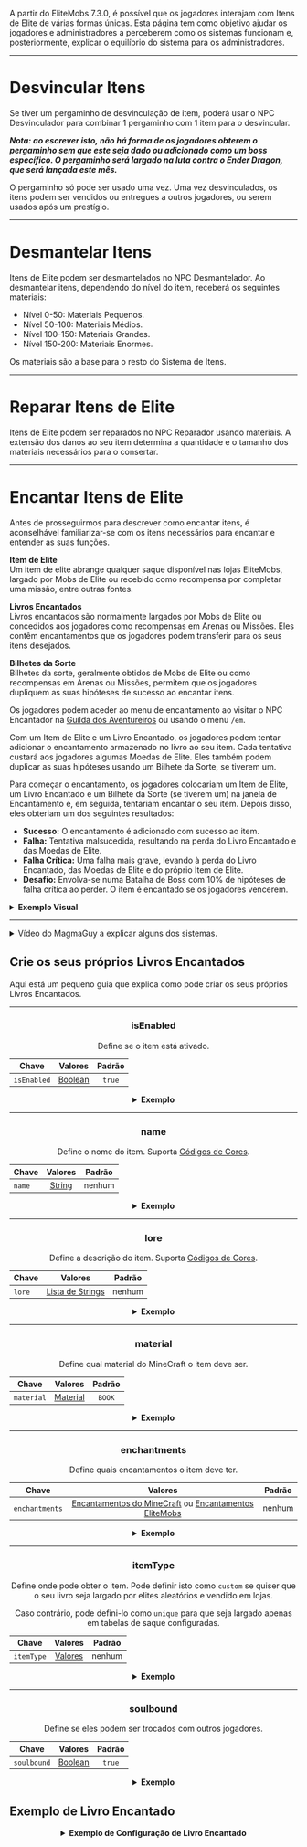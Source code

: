 A partir do EliteMobs 7.3.0, é possível que os jogadores interajam com Itens de Elite de várias formas únicas. Esta página tem como objetivo ajudar os jogadores e administradores a perceberem como os sistemas funcionam e, posteriormente, explicar o equilíbrio do sistema para os administradores.

***

# Desvincular Itens

Se tiver um pergaminho de desvinculação de item, poderá usar o NPC Desvinculador para combinar 1 pergaminho com 1 item para o desvincular.

***Nota: ao escrever isto, não há forma de os jogadores obterem o pergaminho sem que este seja dado ou adicionado como um boss específico. O pergaminho será largado na luta contra o Ender Dragon, que será lançada este mês.***

O pergaminho só pode ser usado uma vez. Uma vez desvinculados, os itens podem ser vendidos ou entregues a outros jogadores, ou serem usados após um prestígio.

***

# Desmantelar Itens

Itens de Elite podem ser desmantelados no NPC Desmantelador. Ao desmantelar itens, dependendo do nível do item, receberá os seguintes materiais:

- Nível 0-50: Materiais Pequenos.
- Nível 50-100: Materiais Médios.
- Nível 100-150: Materiais Grandes.
- Nível 150-200: Materiais Enormes.

Os materiais são a base para o resto do Sistema de Itens.

***

# Reparar Itens de Elite

Itens de Elite podem ser reparados no NPC Reparador usando materiais. A extensão dos danos ao seu item determina a quantidade e o tamanho dos materiais necessários para o consertar.

***

# Encantar Itens de Elite

Antes de prosseguirmos para descrever como encantar itens, é aconselhável familiarizar-se com os itens necessários para encantar e entender as suas funções.

**Item de Elite**
</br>Um item de elite abrange qualquer saque disponível nas lojas EliteMobs, largado por Mobs de Elite ou recebido como recompensa por completar uma missão, entre outras fontes.

**Livros Encantados**
</br>Livros encantados são normalmente largados por Mobs de Elite ou concedidos aos jogadores como recompensas em Arenas ou Missões. Eles contêm encantamentos que os jogadores podem transferir para os seus itens desejados.

**Bilhetes da Sorte**
</br>Bilhetes da sorte, geralmente obtidos de Mobs de Elite ou como recompensas em Arenas ou Missões, permitem que os jogadores dupliquem as suas hipóteses de sucesso ao encantar itens.

Os jogadores podem aceder ao menu de encantamento ao visitar o NPC Encantador na [Guilda dos Aventureiros]($language$/elitemobs/adventurers_guild_world.md) ou usando o menu `/em`.

Com um Item de Elite e um Livro Encantado, os jogadores podem tentar adicionar o encantamento armazenado no livro ao seu item. Cada tentativa custará aos jogadores algumas Moedas de Elite. Eles também podem duplicar as suas hipóteses usando um Bilhete da Sorte, se tiverem um.

Para começar o encantamento, os jogadores colocariam um Item de Elite, um Livro Encantado e um Bilhete da Sorte (se tiverem um) na janela de Encantamento e, em seguida, tentariam encantar o seu item. Depois disso, eles obteriam um dos seguintes resultados:

- **Sucesso:** O encantamento é adicionado com sucesso ao item.
- **Falha:** Tentativa malsucedida, resultando na perda do Livro Encantado e das Moedas de Elite.
- **Falha Crítica:** Uma falha mais grave, levando à perda do Livro Encantado, das Moedas de Elite e do próprio Item de Elite.
- **Desafio:** Envolva-se numa Batalha de Boss com 10% de hipóteses de falha crítica ao perder. O item é encantado se os jogadores vencerem.

<details>

<summary><b>Exemplo Visual</b></summary>

<div align="center">

<video autoplay loop muted>
  <source src="../../../img/wiki/enchant_example.webm" type="video/webm">
  O seu navegador não suporta a etiqueta de vídeo.
</video>

</div>

</details>

***

<details>
  <summary>Vídeo do MagmaGuy a explicar alguns dos sistemas.</summary>

  <div style="text-align: center;">
    <iframe width="560" height="315" src="https://www.youtube.com/embed/MtfeS6fq0Pw" frameborder="0" allowfullscreen></iframe>
  </div>

</details>

## Crie os seus próprios Livros Encantados

Aqui está um pequeno guia que explica como pode criar os seus próprios Livros Encantados.

<div align="center">

***

### isEnabled

Define se o item está ativado.

| Chave        | Valores        | Padrão |
|-------------|:-----------------:|:-------:|
| `isEnabled` | [Boolean](#boolean) | `true`  |

<details>

<summary><b>Exemplo</b></summary>

<div align="left">

```yml
isEnabled: true
```

</div>

</details>

***

### name

Define o nome do item. Suporta [Códigos de Cores](#color_codes).

| Chave        | Valores        | Padrão |
|-------------|:-----------------:|:-------:|
| `name` | [String](#string) |  nenhum  |

<details>

<summary><b>Exemplo</b></summary>

<div align="left">

```yml
name: '&aLivro Encantado Personalizado de Elite'
```

<div align="center">

![create_book_name.jpg](../../../img/wiki/create_book_name.jpg)

</div>

</div>

</details>

***

### lore

Define a descrição do item. Suporta [Códigos de Cores](#color_codes).

| Chave        |           Valores            | Padrão |
|-------------|:---------------------------:|:-------:|
| `lore` | [Lista de Strings](#string_list) |  nenhum   |

<details>

<summary><b>Exemplo</b></summary>

<div align="left">

```yml
lore:
- '&2Use este livro personalizado para'
- '&2encantar itens no encantador!'
```

<div align="center">

![create_book_lore.jpg](../../../img/wiki/create_book_lore.jpg)

</div>

</div>

</details>

***

### material

Define qual material do MineCraft o item deve ser.

| Chave        | Valores        | Padrão |
|-------------|:-----------------:|:-------:|
| `material` | [Material](#material) | `BOOK`  |

<details>

<summary><b>Exemplo</b></summary>

<div align="left">

```yml
material: BOOK
```

<div align="center">

![create_book_material.jpg](../../../img/wiki/create_book_material.jpg)

</div>

</div>

</details>

***

### enchantments

Define quais encantamentos o item deve ter.

| Chave        |    Valores    | Padrão |
|-------------|:------------:|:-------:|
| `enchantments` | [Encantamentos do MineCraft](https://hub.spigotmc.org/javadocs/spigot/org/bukkit/enchantments/Enchantment.html) ou [Encantamentos EliteMobs]($language$/elitemobs/custom_enchantments_list.md) |  nenhum   |

<details>

<summary><b>Exemplo</b></summary>

<div align="left">

```yml
enchantments:
- EARTHQUAKE,1
- LUCK,1
```

<div align="center">

![create_book_enchantments.jpg](../../../img/wiki/create_book_enchantments.jpg)

</div>

</div>

</details>

***

### itemType

Define onde pode obter o item. Pode definir isto como `custom` se quiser que o seu livro seja largado por elites aleatórios e vendido em lojas.

Caso contrário, pode defini-lo como `unique` para que seja largado apenas em tabelas de saque configuradas.

| Chave        |    Valores    | Padrão |
|-------------|:------------:|:-------:|
| `itemType` | [Valores]($language$/elitemobs/creating_items.md&section=itemtype) |  nenhum   |

<details>

<summary><b>Exemplo</b></summary>

<div align="left">

```yml
itemType: custom
```

</div>

</details>

***

### soulbound

Define se eles podem ser trocados com outros jogadores.

| Chave        |    Valores    | Padrão |
|-------------|:------------:|:-------:|
| `soulbound` | [Boolean](#boolean) | `true`  |

<details>

<summary><b>Exemplo</b></summary>

<div align="left">

```yml
soulbound: true
```

</div>

</details>

</div>

## Exemplo de Livro Encantado

<div align="center">

<details>

<summary><b>Exemplo de Configuração de Livro Encantado</b></summary>

<div align="left">

```yml
isEnabled: true
material: BOOK
name: '&5Excelente Livro Encantado de Mineração'
lore:
- '&2Usado para encantar itens no encantador!'
enchantments:
- MENDING,1
- DRILLING,1
itemType: UNIQUE
soulbound: false
```

Como pode ver, criar os seus Livros Encantados não é tão complicado. A maioria das configurações são configurações regulares que usaria ao criar um [item]($language$/elitemobs/creating_items.md).

Exceto, claro, que aqui o nosso foco principal seria a secção `enchantments`. O nosso livro de exemplo tem um encantamento do MineCraft `MENDING` e um encantamento do EliteMobs `DRILLING`.

Isto faria do nosso livro de exemplo um excelente livro que gostaria de usar numa picareta.

</div>

</details>

</div>

